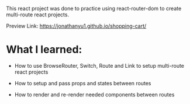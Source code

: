 This react project was done to practice using react-router-dom to create multi-route react projects.

Preview Link: https://jonathanyu1.github.io/shopping-cart/

# What I learned: #

* How to use BrowseRouter, Switch, Route and Link to setup multi-route react projects

* How to setup and pass props and states between routes

* How to render and re-render needed components between routes
